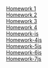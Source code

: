 [Homework 1](https://andrewmop94ok.github.io/genius-homework/genius-homework-1)<br>
[Homework 2](https://andrewmop94ok.github.io/genius-homework/genius-homework-2)<br>
[Homework 3](https://andrewmop94ok.github.io/genius-homework/genius-homework-3)<br>
[Homework 4](https://andrewmop94ok.github.io/genius-homework/genius-homework-4)<br>
[Homework-js](https://andrewmop94ok.github.io/genius-homework/homework-js/JS/homework-3.js)<br>
[Homework-4js](https://andrewmop94ok.github.io/genius-homework/homework-js/JS/homework-4.js)<br>
[Homework-5js](https://andrewmop94ok.github.io/genius-homework/homework-js/JS/homework-5.js)<br>
[Homework-6js](https://andrewmop94ok.github.io/genius-homework/homework-js/JS/homework-6.js)<br>
[Homework-7js](https://andrewmop94ok.github.io/genius-homework/homework-js/JS/homework-7.js)<br>
